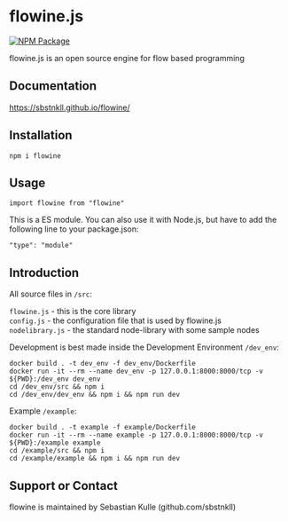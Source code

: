 # flowine.js

[![NPM Package](https://img.shields.io/npm/v/flowine)](https://www.npmjs.com/package/flowine)


flowine.js is an open source engine for flow based programming

## Documentation

https://sbstnkll.github.io/flowine/

## Installation

`npm i flowine`

## Usage

`import flowine from "flowine"`

This is a ES module. You can also use it with Node.js, but have to add the following line to your package.json:

`"type": "module"`

## Introduction

All source files in `/src`:

`flowine.js` - this is the core library  
`config.js` - the configuration file that is used by flowine.js  
`nodelibrary.js` - the standard node-library with some sample nodes  

Development is best made inside the Development Environment `/dev_env`:

`docker build . -t dev_env -f dev_env/Dockerfile`  
`docker run -it --rm --name dev_env -p 127.0.0.1:8000:8000/tcp -v ${PWD}:/dev_env dev_env`  
`cd /dev_env/src && npm i`  
`cd /dev_env/dev_env && npm i && npm run dev`  

Example `/example`:  

`docker build . -t example -f example/Dockerfile`  
`docker run -it --rm --name example -p 127.0.0.1:8000:8000/tcp -v ${PWD}:/example example`  
`cd /example/src && npm i`  
`cd /example/example && npm i && npm run dev`  

## Support or Contact

flowine is maintained by Sebastian Kulle (github.com/sbstnkll)
